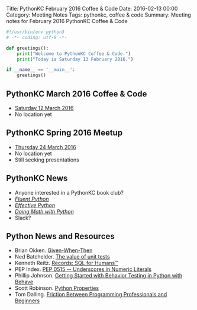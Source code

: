 Title: PythonKC February 2016 Coffee & Code
Date: 2016-02-13 00:00
Category: Meeting Notes
Tags: pythonkc, coffee & code
Summary: Meeting notes for February 2016 PythonKC Coffee & Code

```python
#!/usr/bin/env python3
# -*- coding: utf-8 -*-

def greetings():
    print("Welcome to PythonKC Coffee & Code.")
    print("Today is Saturday 13 February 2016.")

if __name__ == '__main__':
    greetings()
```

## PythonKC March 2016 Coffee & Code
* [Saturday 12 March 2016](http://www.meetup.com/pythonkc/events/228624792/)
* No location yet

## PythonKC Spring 2016 Meetup
* [Thursday 24 March 2016](http://www.meetup.com/pythonkc/events/222629045/)
* No location yet
* Still seeking presentations

## PythonKC News
* Anyone interested in a PythonKC book club?
* [_Fluent Python_](http://shop.oreilly.com/product/0636920032519.do)
* [_Effective Python_](http://www.effectivepython.com)
* [_Doing Math with Python_](https://www.nostarch.com/doingmathwithpython)
* Slack?

## Python News and Resources
* Brian Okken. [Given-When-Then](http://pythontesting.net/strategy/given-when-then-2/)
* Ned Batchelder. [The value of unit tests](http://nedbatchelder.com//blog/201602/the_value_of_unit_tests.html)
* Kenneth Reitz. [Records: SQL for Humans™](https://github.com/kennethreitz/records)
* PEP Index. [PEP 0515 -- Underscores in Numeric Literals](https://www.python.org/dev/peps/pep-0515/)
* Phillip Johnson. [Getting Started with Behavior Testing in Python with Behave](https://semaphoreci.com/community/tutorials/getting-started-with-behavior-testing-in-python-with-behave)
* Scott Robinson. [Python Properties](http://stackabuse.com/python-properties/)
* Tom Dalling. [Friction Between Programming Professionals and Beginners](http://www.programmingforbeginnersbook.com/blog/friction_between_programming_professionals_and_beginners/)
